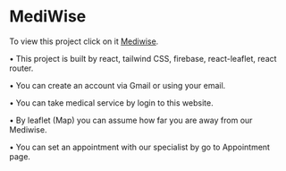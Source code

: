 # MediWise

To view this project click on it [Mediwise](https://medi-wise.netlify.app/).

•	This project is built by react, tailwind CSS, firebase, react-leaflet, react router.

•	You can create an account via Gmail or using your email.

•	You can take medical service by login to this website.

•	By leaflet (Map) you can assume how far you are away from our Mediwise.

•	You can set an appointment with our specialist by go to Appointment page.


